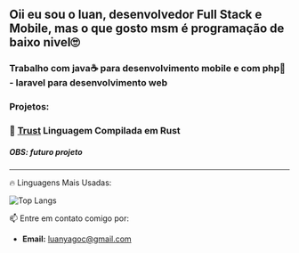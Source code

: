 ## Oii eu sou o luan, desenvolvedor Full Stack e Mobile, mas o que gosto msm é programação de baixo nivel🙄
### Trabalho com java☕ para desenvolvimento mobile e com php🐘 - laravel para desenvolvimento web

### Projetos:

### 🚀 [Trust](https://github.com/seu-usuario/trust) Linguagem Compilada em Rust 
##### OBS: futuro projeto
---

🔥 Linguagens Mais Usadas:

![Top Langs](https://github-readme-stats.vercel.app/api/top-langs/?username=LuanYago&layout=compact&theme=radical)

📫 Entre em contato comigo por:
- **Email:** [luanyagoc@gmail.com](mailto:luanyagoc@gmail.com)
